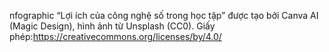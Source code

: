 nfographic “Lợi ích của công nghệ số trong học tập” được tạo bởi Canva AI (Magic Design), hình ảnh từ Unsplash (CC0).
Giấy phép:https://creativecommons.org/licenses/by/4.0/
